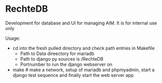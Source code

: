 # RechteDB
Development for database and UI for managing AIM.
It is for internal use only

Usage:
- cd into the fresh pulled directory and check path entries in Makefile
  - Path to Data direectory for mariadb
  - Path to django py sources is <clonedirecory>/RechteDB
  - Portnumber to run the django webserver on
- make    # make a network, setup of mariadb and phpmyadmin, start a django test sequence and finally start the web server app

